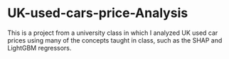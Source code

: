 # UK-used-cars-price-Analysis
This is a project from a university class in which I analyzed UK used car prices using many of the concepts taught in class, such as the SHAP and LightGBM regressors.
